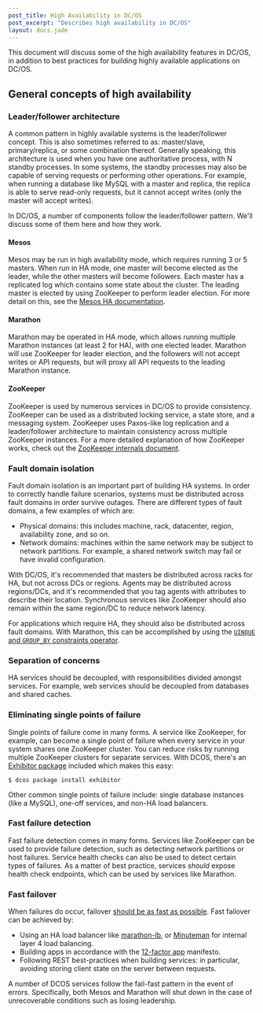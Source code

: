 ```yaml
---
post_title: High Availability in DC/OS
post_excerpt: "Describes high availability in DC/OS"
layout: docs.jade
---
```


This document will discuss some of the high availability features in DC/OS, in
addition to best practices for building highly available applications on DC/OS.

## General concepts of high availability

### Leader/follower architecture

A common pattern in highly available systems is the leader/follower concept.
This is also sometimes referred to as: master/slave, primary/replica, or some
combination thereof. Generally speaking, this architecture is used when you have
one authoritative process, with N standby processes. In some systems, the
standby processes may also be capable of serving requests or performing other
operations. For example, when running a database like MySQL with a master and
replica, the replica is able to serve read-only requests, but it cannot accept
writes (only the master will accept writes).

In DC/OS, a number of components follow the leader/follower pattern. We'll
discuss some of them here and how they work.

#### Mesos

Mesos may be run in high availability mode, which requires running 3 or 5
masters. When run in HA mode, one master will become elected as the leader,
while the other masters will become followers. Each master has a replicated log
which contains some state about the cluster. The leading master is elected by
using ZooKeeper to perform leader election. For more detail on this, see the
[Mesos HA
documentation](https://mesos.apache.org/documentation/latest/high-availability/).

#### Marathon

Marathon may be operated in HA mode, which allows running multiple Marathon
instances (at least 2 for HA), with one elected leader. Marathon will use
ZooKeeper for leader election, and the followers will not accept writes or API
requests, but will proxy all API requests to the leading Marathon instance.

#### ZooKeeper

ZooKeeper is used by numerous services in DC/OS to provide consistency.
ZooKeeper can be used as a distributed locking service, a state store, and a
messaging system. ZooKeeper uses Paxos-like log replication and a
leader/follower architecture to maintain consistency across multiple ZooKeeper
instances. For a more detailed explanation of how ZooKeeper works, check out the
[ZooKeeper internals
document](https://zookeeper.apache.org/doc/r3.4.8/zookeeperInternals.html).

### Fault domain isolation

Fault domain isolation is an important part of building HA systems. In order to
correctly handle failure scenarios, systems must be distributed across fault
domains in order survive outages. There are different types of fault domains, a
few examples of which are:

 * Physical domains: this includes machine, rack, datacenter, region, availability zone,
  and so on.
 * Network domains: machines within the same network may be subject
 to network partitions. For example, a shared network switch may fail or have
 invalid configuration.

With DC/OS, it's recommended that masters be distributed across racks for HA,
but not across DCs or regions. Agents may be distributed across regions/DCs, and
it's recommended that you tag agents with attributes to describe their location.
Synchronous services like ZooKeeper should also remain within the same region/DC
to reduce network latency.

For applications which require HA, they should also be distributed across fault
domains. With Marathon, this can be accomplished by using the [`UINQUE`  and
`GROUP_BY` constraints
operator](https://mesosphere.github.io/marathon/docs/constraints.html).

### Separation of concerns

HA services should be decoupled, with responsibilities divided amongst services.
For example, web services should be decoupled from databases and shared caches.

### Eliminating single points of failure

Single points of failure come in many forms. A service like ZooKeeper, for
example, can become a single point of failure when every service in your system
shares one ZooKeeper cluster. You can reduce risks by running multiple ZooKeeper
clusters for separate services. With DCOS, there's an [Exhibitor
package](https://github.com/mesosphere/exhibitor-dcos) included which makes this
easy:

``` $ dcos package install exhibitor ```

Other common single points of failure include: single database instances (like a
MySQL), one-off services, and non-HA load balancers.

### Fast failure detection

Fast failure detection comes in many forms. Services like ZooKeeper can be used
to provide failure detection, such as detecting network partitions or host
failures. Service health checks can also be used to detect certain types of
failures. As a matter of best practice, services *should* expose health check
endpoints, which can be used by services like Marathon.

### Fast failover

When failures do occur, failover [should be as fast as possible](https://en.wikipedia.org/wiki/Fail-fast). Fast failover
can be achieved by:
 * Using an HA load balancer like
   [marathon-lb](https://github.com/mesosphere/marathon-lb), or
   [Minuteman](https://github.com/mesosphere/minuteman) for internal layer 4
   load balancing.
 * Building apps in accordance with the [12-factor app](http://12factor.net/)
   manifesto.
 * Following REST best-practices when building services: in particular,
   avoiding storing client state on the server between requests.

A number of DCOS services follow the fail-fast pattern in the event of errors.
Specifically, both Mesos and Marathon will shut down in the case of
unrecoverable conditions such as losing leadership.

